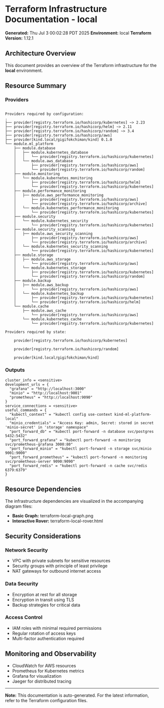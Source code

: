 # Terraform Infrastructure Documentation - local

**Generated:** Thu Jul 3 00:02:28 PDT 2025
**Environment:** local
**Terraform Version:** 1.12.1

## Architecture Overview

This document provides an overview of the Terraform infrastructure for the **local** environment.

## Resource Summary

### Providers

```

Providers required by configuration:
.
├── provider[registry.terraform.io/hashicorp/kubernetes] ~> 2.23
├── provider[registry.terraform.io/hashicorp/helm] ~> 2.11
├── provider[registry.terraform.io/hashicorp/random] ~> 3.4
├── provider[registry.terraform.io/hashicorp/aws]
├── provider[kind.local/gigifokchiman/kind] 0.1.0
└── module.ml_platform
    ├── module.database
    │   ├── module.kubernetes_database
    │   │   └── provider[registry.terraform.io/hashicorp/kubernetes]
    │   └── module.aws_database
    │       ├── provider[registry.terraform.io/hashicorp/aws]
    │       └── provider[registry.terraform.io/hashicorp/random]
    ├── module.monitoring
    │   └── module.kubernetes_monitoring
    │       ├── provider[registry.terraform.io/hashicorp/helm]
    │       └── provider[registry.terraform.io/hashicorp/kubernetes]
    ├── module.performance_monitoring
    │   ├── module.aws_performance_monitoring
    │       ├── provider[registry.terraform.io/hashicorp/aws]
    │       └── provider[registry.terraform.io/hashicorp/archive]
    │   └── module.kubernetes_performance_monitoring
    │       └── provider[registry.terraform.io/hashicorp/kubernetes]
    ├── module.security
    │   └── module.kubernetes_security
    │       └── provider[registry.terraform.io/hashicorp/kubernetes]
    ├── module.security_scanning
    │   ├── module.aws_security_scanning
    │       ├── provider[registry.terraform.io/hashicorp/aws]
    │       └── provider[registry.terraform.io/hashicorp/archive]
    │   └── module.kubernetes_security_scanning
    │       └── provider[registry.terraform.io/hashicorp/kubernetes]
    ├── module.storage
    │   ├── module.aws_storage
    │       └── provider[registry.terraform.io/hashicorp/aws]
    │   └── module.kubernetes_storage
    │       ├── provider[registry.terraform.io/hashicorp/kubernetes]
    │       └── provider[registry.terraform.io/hashicorp/random]
    ├── module.backup
    │   ├── module.aws_backup
    │       └── provider[registry.terraform.io/hashicorp/aws]
    │   └── module.kubernetes_backup
    │       ├── provider[registry.terraform.io/hashicorp/kubernetes]
    │       └── provider[registry.terraform.io/hashicorp/helm]
    └── module.cache
        ├── module.aws_cache
            └── provider[registry.terraform.io/hashicorp/aws]
        └── module.kubernetes_cache
            └── provider[registry.terraform.io/hashicorp/kubernetes]

Providers required by state:

    provider[registry.terraform.io/hashicorp/kubernetes]

    provider[registry.terraform.io/hashicorp/random]

    provider[kind.local/gigifokchiman/kind]
```

### Outputs

```
cluster_info = <sensitive>
development_urls = {
  "grafana" = "http://localhost:3000"
  "minio" = "http://localhost:9001"
  "prometheus" = "http://localhost:9090"
}
service_connections = <sensitive>
useful_commands = {
  "kubectl_context" = "kubectl config use-context kind-ml-platform-local"
  "minio_credentials" = "Access Key: admin, Secret: stored in secret 'minio-secret' in 'storage' namespace"
  "port_forward_db" = "kubectl port-forward -n database svc/postgres 5432:5432"
  "port_forward_grafana" = "kubectl port-forward -n monitoring svc/prometheus-grafana 3000:80"
  "port_forward_minio" = "kubectl port-forward -n storage svc/minio 9001:9000"
  "port_forward_prometheus" = "kubectl port-forward -n monitoring svc/prometheus-server 9090:9090"
  "port_forward_redis" = "kubectl port-forward -n cache svc/redis 6379:6379"
}
```

## Resource Dependencies

The infrastructure dependencies are visualized in the accompanying diagram files:

- **Basic Graph:** terraform-local-graph.png
- **Interactive Rover:** terraform-local-rover.html

## Security Considerations

### Network Security

- VPC with private subnets for sensitive resources
- Security groups with principle of least privilege
- NAT gateways for outbound internet access

### Data Security

- Encryption at rest for all storage
- Encryption in transit using TLS
- Backup strategies for critical data

### Access Control

- IAM roles with minimal required permissions
- Regular rotation of access keys
- Multi-factor authentication required

## Monitoring and Observability

- CloudWatch for AWS resources
- Prometheus for Kubernetes metrics
- Grafana for visualization
- Jaeger for distributed tracing

---

**Note:** This documentation is auto-generated. For the latest information, refer to the Terraform configuration files.
